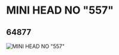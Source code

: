# MINI HEAD NO "557"
## 64877
![MINI HEAD NO "557"](https://lc-www-live-s.legocdn.com/media/bricks/5/2/4542172.jpg)
